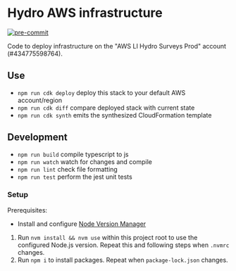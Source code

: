# Hydro AWS infrastructure

[![pre-commit](https://img.shields.io/badge/pre--commit-enabled-brightgreen?logo=pre-commit)](https://github.com/pre-commit/pre-commit)

Code to deploy infrastructure on the "AWS LI Hydro Surveys Prod" account (#434775598764).

## Use

* `npm run cdk deploy` deploy this stack to your default AWS account/region
* `npm run cdk diff` compare deployed stack with current state
* `npm run cdk synth` emits the synthesized CloudFormation template

## Development

* `npm run build` compile typescript to js
* `npm run watch` watch for changes and compile
* `npm run lint` check file formatting
* `npm run test` perform the jest unit tests

### Setup

Prerequisites:

- Install and configure [Node Version Manager](https://github.com/nvm-sh/nvm)

1. Run `nvm install && nvm use` within this project root to use the configured Node.js version. Repeat this and following steps when `.nvmrc` changes.
1. Run `npm i` to install packages. Repeat when `package-lock.json` changes.
